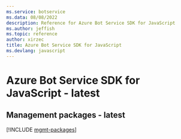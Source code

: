 ```yaml
---
ms.service: botservice
ms.data: 08/08/2022
description: Reference for Azure Bot Service SDK for JavaScript
ms.author: jeffish
ms.topic: reference
author: xirzec
title: Azure Bot Service SDK for JavaScript
ms.devlang: javascript
---
```

# Azure Bot Service SDK for JavaScript - latest

## Management packages - latest
[!INCLUDE [mgmt-packages](bot-service-mgmt-index.md)]